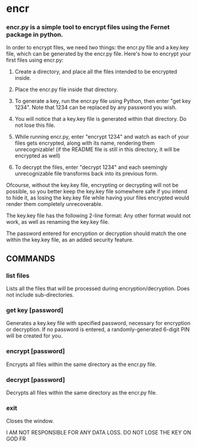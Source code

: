 # encr
### encr.py is a simple tool to encrypt files using the Fernet package in python.

In order to encrypt files, we need two things: the encr.py file and a key.key file, which can be generated by the encr.py file. Here's how to encrypt your first files using encr.py:

1) Create a directory, and place all the files intended to be encrypted inside.

2) Place the encr.py file inside that directory.

3) To generate a key, run the encr.py file using Python, then enter "get key 1234". Note that 1234 can be replaced by any password you wish.

4) You will notice that a key.key file is generated within that directory. Do not lose this file.

5) While running encr.py, enter "encrypt 1234" and watch as each of your files gets encrypted, along with its name, rendering them unrecognizable! (if the README file is still in this directory, it will be encrypted as well)

6) To decrypt the files, enter "decrypt 1234" and each seemingly unrecognizable file transforms back into its previous form.

Ofcourse, without the key.key file, encrypting or decrypting will not be possible, so you better keep the key.key file somewhere safe if you intend to hide it, as losing the key.key file while having your files encrypted would render them completely unrecoverable. 

The key.key file has the following 2-line format:
<key>
<password>
Any other format would not work, as well as renaming the key.key file.

The password entered for encryption or decryption should match the one within the key.key file, as an added security feature.

## COMMANDS
### list files
Lists all the files that will be processed during encryption/decryption. Does not include sub-directories.
### get key [password]
Generates a key.key file with specified password, necessary for encryption or decryption. If no password is entered, a randomly-generated 6-digit PIN will be created for you.
### encrypt [password]
Encrypts all files within the same directory as the encr.py file.
### decrypt [password]
Decrypts all files within the same directory as the encr.py file.
### exit
Closes the window.

I AM NOT RESPONSIBLE FOR ANY DATA LOSS. DO NOT LOSE THE KEY ON GOD FR
